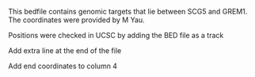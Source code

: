 This bedfile contains genomic targets that lie between SCG5 and GREM1.
The coordinates were provided by M Yau.

Positions were checked in UCSC by adding the BED file as a track

Add extra line at the end of the file

Add end coordinates to column 4